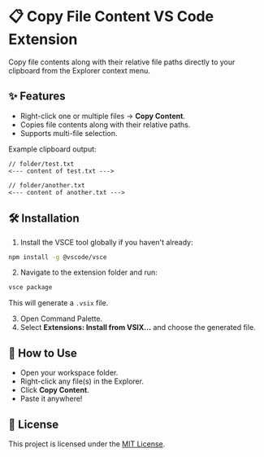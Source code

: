 # 📋 Copy File Content VS Code Extension

Copy file contents along with their relative file paths directly to your clipboard from the Explorer context menu.

## ✨ Features

- Right-click one or multiple files → **Copy Content**.
- Copies file contents along with their relative paths.
- Supports multi-file selection.

Example clipboard output:

```
// folder/test.txt
<--- content of test.txt --->

// folder/another.txt
<--- content of another.txt --->
```

## 🛠 Installation

1. Install the VSCE tool globally if you haven't already:

```bash
npm install -g @vscode/vsce
```

2. Navigate to the extension folder and run:

```bash
vsce package
```

This will generate a `.vsix` file.

3. Open Command Palette.
4. Select **Extensions: Install from VSIX...** and choose the generated file.

## 📂 How to Use

- Open your workspace folder.
- Right-click any file(s) in the Explorer.
- Click **Copy Content**.
- Paste it anywhere!

## 📄 License

This project is licensed under the [MIT License](LICENSE).
